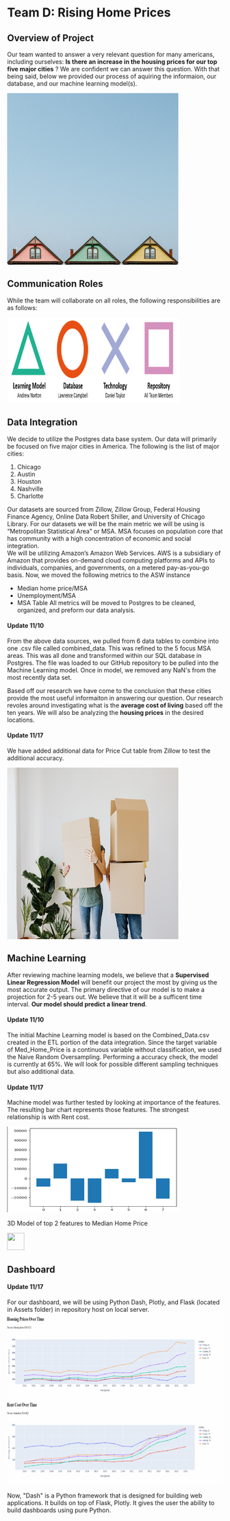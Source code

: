 
# Team D: Rising Home Prices
## Overview of Project

Our team wanted to answer a very relevant question for many americans, including ourselves: **Is there an increase in the housing prices for our top five major cities** ? We are confident we can answer this question. With that being said, below we provided our process of aquiring the informaion, our database, and our machine learning model(s). 


<img src="https://github.com/NortonAAA/Team_D_Final_Project/blob/main/images/pexels-jeffrey-czum-2904142.jpg" width="400" height="400">


## Communication Roles

While the team will collaborate on all roles, the following responsibilities are as follows:

<img src="https://github.com/NortonAAA/Team_D_Final_Project/blob/main/images/team_roles.png" width="400" height="200">

## Data Integration 


We decide to utilize the Postgres data base system. Our data will primarily be focused on five major cities in America. The following is the list of major cities:

1. Chicago
2. Austin
3. Houston 
4. Nashville 
5. Charlotte

Our datasets are sourced from Zillow, Zillow Group, Federal Housing Finance Agency, Online Data Robert Shiller, and University of Chicago Library. 
For our datasets we will be the main metric we will be using is “Metropolitan Statistical Area” or MSA. MSA focuses on population core that has community with a high concentration of economic and social integration.  
We will be utilizing Amazon’s Amazon Web Services. AWS is a subsidiary of Amazon that provides on-demand cloud computing platforms and APIs to individuals, companies, and governments, on a metered pay-as-you-go basis.
Now, we moved the following metrics to the ASW instance
- Median home price/MSA
-	Unemployment/MSA 
-	MSA Table
All metrics will be moved to Postgres to be cleaned, organized, and preform our data analysis. 

#### Update 11/10

From the above data sources, we pulled from 6 data tables to combine into one .csv file called combined_data. This was refined to the 5 focus MSA areas. This was all done and transformed within our SQL database in Postgres. The file was loaded to our GitHub repository to be pulled into the Machine Learning model. Once in model, we removed any NaN's from the most recently data set.


Based off our research we have come to the conclusion that these cities provide the most useful informaiton in answering our question. Our research revoles around investigating what is the **average cost of living** based off the ten years. We will also be analyzing the **housing prices** in the desired locations. 

#### Update 11/17
We have added additional data for Price Cut table from Zillow to test the additional accuracy.


<img src=https://github.com/NortonAAA/Team_D_Final_Project/blob/main/images/pexels-karolina-grabowska-4506270.jpg width="400" height="400">

## Machine Learning

After reviewing machine learning models, we believe that a **Supervised Linear Regression Model** will benefit our project the most by giving us the most accurate output. The primary directive of our model is to make a projection for 2-5 years out. We believe that it will be a sufficent time interval. **Our model should predict a linear trend**. 

#### Update 11/10
The initial Machine Learning model is based on the Combined_Data.csv created in the ETL portion of the data integration. Since the target variable of Med_Home_Price is a continuous variable without classification, we used the Naive Random Oversampling. Performing a accuracy check, the model is currently at 65%. We will look for possible different sampling techniques but also additional data.



#### Update 11/17
Machine model was further tested by looking at importance of the features. The resulting bar chart represents those features. The strongest relationship is with Rent cost.

<img src=https://github.com/NortonAAA/Team_D_Final_Project/blob/main/images/feature_importances.png width="400" height="200">

3D Model of top 2 features to Median Home Price

<img src="https://github.com/NortonAAA/Team_D_Final_Project/blob/main/images/71id6m.gif" width="40" height="40" />


## Dashboard 

#### Update 11/17
For our dashboard, we will be using Python Dash, Plotly, and Flask (located in Assets folder) in repository host on local server.
<img src=https://github.com/NortonAAA/Team_D_Final_Project/blob/main/images/dashboard_example.png width="800" height="400">

Now, "Dash" is a Python framework that is designed for building web applications. It builds on top of Flask, Plotly. It gives the user the ability to build dashboards using pure Python. 

 